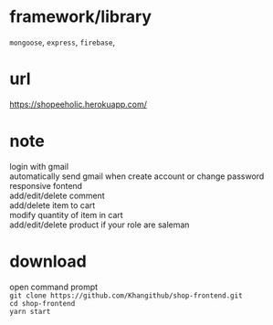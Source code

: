 # framework/library

  `mongoose`, `express`, `firebase`, 
  
# url
  https://shopeeholic.herokuapp.com/

# note
  login with gmail\
  automatically send gmail when create account or change password\
  responsive fontend\
  add/edit/delete comment\
  add/delete item to cart\
  modify quantity of item in cart\
  add/edit/delete product if your role are saleman

# download
  open command prompt\
  `git clone https://github.com/Khangithub/shop-frontend.git`  \
  `cd shop-frontend` \
  `yarn start`
